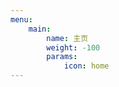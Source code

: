 ```yaml
---
menu:
    main:
        name: 主页
        weight: -100
        params:
            icon: home
---
```


